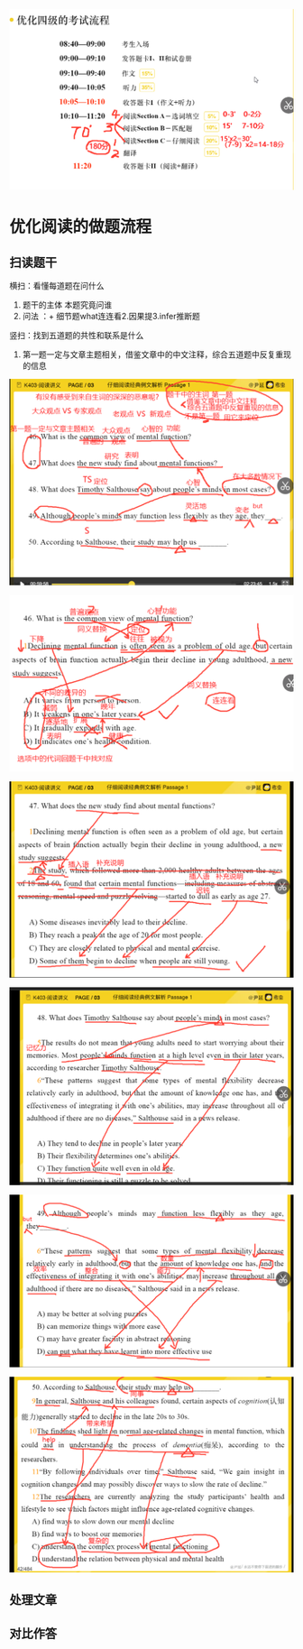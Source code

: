![1584968171099](Untitled.assets/1584968171099.png)

# 优化阅读的做题流程

## 扫读题干

横扫：看懂每道题在问什么

1. 题干的主体 本题究竟问谁
2. 问法 ：+ 细节题what连连看2.因果提3.infer推断题 

竖扫：找到五道题的共性和联系是什么 

1. 第一题一定与文章主题相关，借鉴文章中的中文注释，综合五道题中反复重现的信息



![1585056340313](四级阅读.assets/1585056340313.png)

![1585057097324](四级阅读.assets/1585057097324.png)

![1585139467818](四级阅读.assets/1585139467818.png)

![1585140150051](四级阅读.assets/1585140150051.png)

![1585140808026](四级阅读.assets/1585140808026.png)

![1585141692333](四级阅读.assets/1585141692333.png)

## 处理文章

## 对比作答

 